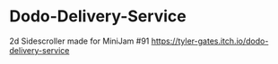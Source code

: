 # Dodo-Delivery-Service
2d Sidescroller made for MiniJam #91 https://tyler-gates.itch.io/dodo-delivery-service
